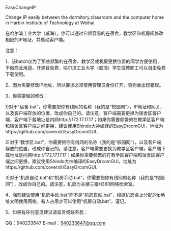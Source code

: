 EasyChangeIP

Change IP easily between the dormitory,classroom and the computer home in Harbin Institute of Technology at Weihai.

在哈尔滨工业大学（威海），你可以通过它很容易的在宿舍，教学区和机房间修改相应的IP地址，并启动客户端。

注意：

1、该batch仅为了那些频繁的在宿舍、教学区或机房更换位置的同学方便使用，不做商业用途，开源且免费，哈尔滨工业大学（威海）学生或教职工可以自由免费下载使用。

2、因为需要修改IP地址，所以要求必须使用管理员身份打开，否则会出现错误。

3、你需要做的修改：

1)对于“宿舍.bat”，你需要把你有线网的名称（我的是“校园网”），IP地址和网关，以及客户端存放的位置，改成你自己的。请注意，客户端需要更换为宿舍区客户端，客户端下载地址是内网http://172.17.17.17；如果你需要频繁的在教学区客户端和宿舍区客户端之间更换，建议使用Shindo大神编译的EasyDrcomGUI，地址为https://github.com/coverxit/EasyDrcomGUI.

2)对于“教学区.bat”，你需要把你有线网的名称（我的是“校园网”），以及客户端存放的位置，改成你自己的。请注意，客户端需要更换为教学区客户端，客户端下载地址是内网http://172.17.17.17；如果你需要频繁的在教学区客户端和宿舍区客户端之间更换，建议使用Shindo大神编译的EasyDrcomGUI，地址为https://github.com/coverxit/EasyDrcomGUI.

3)对于“机房自动.bat”和“机房手动.bat”，你需要把你有线网的名称（我的是“校园网”），改成你自己的。请注意，机房为主楼三楼H360网络检索室。

4、强烈建议使用“机房手动.bat”而不是“机房自动.bat”，根据机房桌上分配的ip地址文明使用网络。有人占用才可以使用“机房自动.bat”，谨记。

5、如果有任何意见建议请留言或联系我：

QQ：940233647 
E-mail：940233647@qq.com
